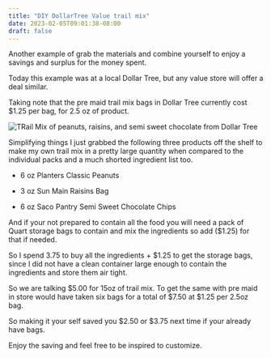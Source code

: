 ```yaml
---
title: "DIY DollarTree Value trail mix"
date: 2023-02-05T09:01:38-08:00
draft: false
---
```


Another example of grab the materials and combine yourself to enjoy a savings and surplus for the money spent.

Today this example was at a local Dollar Tree, but any value store will offer a deal similar.

Taking note that the pre maid trail mix bags in Dollar Tree currently cost $1.25 per bag, for 2.5 oz of product.

![TRail Mix of peanuts, raisins, and semi sweet chocolate from Dollar Tree](trailmixblend.png)

Simplifying things I just grabbed the following three products off the shelf to make my own trail mix in a pretty large quantity when compared to the individual packs and a much shorted ingredient list too.

- 6 oz Planters Classic Peanuts

- 3 oz Sun Main Raisins Bag

- 6 oz Saco Pantry Semi Sweet Chocolate Chips

And if your not prepared to contain all the food you will need a pack of Quart storage bags to contain and mix the ingredients so add ($1.25) for that if needed.

So I spend 3.75 to buy all the ingredients + $1.25 to get the storage bags, since I did not have a clean container large enough to contain the ingredients and store them air tight. 

So we are talking $5.00 for 15oz  of trail mix. To get the same with pre maid in store would have taken six bags for a total of $7.50 at $1.25 per 2.5oz bag.

So making it your self saved you $2.50 or $3.75 next time if your already have bags.

Enjoy the saving and feel free to be inspired to customize.